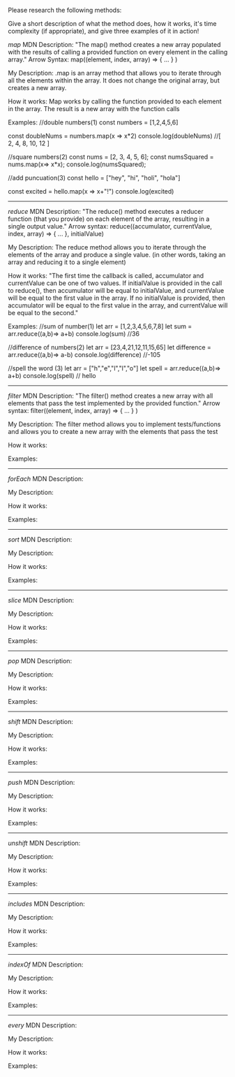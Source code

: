 Please research the following methods:


Give a short description of what the method does, how it works, it's time complexity (if appropriate), and give three examples of it in action!

*map*
MDN Description: "The map() method creates a new array populated with the results of calling a provided function on every element in the calling array."
Arrow Syntax: map((element, index, array) => { ... } )

My Description: .map is an array method that allows you to iterate through all the elements within the array. It does not change the original array, but creates a new array.

How it works: Map works by calling the function provided to each element in the array. The result is a new array with the function calls

Examples:
//double numbers(1)
const numbers = [1,2,4,5,6]

const doubleNums = numbers.map(x => x*2)
console.log(doubleNums) //[ 2, 4, 8, 10, 12 ]

//square numbers(2)
const nums = [2, 3, 4, 5, 6];
const numsSquared = nums.map(x=> x*x);
console.log(numsSquared);

//add puncuation(3)
const hello = ["hey", "hi", "holi", "hola"]

const excited = hello.map(x => x+"!")
console.log(excited)
______________________________________________________________
*reduce*
MDN Description: "The reduce() method executes a reducer function (that you provide) on each element of the array, resulting in a single output value."
Arrow syntax: reduce((accumulator, currentValue, index, array) => { ... }, initialValue)

My Description: The reduce method allows you to iterate through the elements of the array and produce a single value. (in other words, taking an array and reducing it to a single element)

How it works: "The first time the callback is called, accumulator and currentValue can be one of two values. If initialValue is provided in the call to reduce(), then accumulator will be equal to initialValue, and currentValue will be equal to the first value in the array. If no initialValue is provided, then accumulator will be equal to the first value in the array, and currentValue will be equal to the second."

Examples:
//sum of number(1)
let arr = [1,2,3,4,5,6,7,8]
let sum = arr.reduce((a,b)=> a+b)
console.log(sum) //36

//difference of numbers(2)
let arr = [23,4,21,12,11,15,65]
let difference = arr.reduce((a,b)=> a-b)
console.log(difference) //-105

//spell the word (3)
let arr = ["h","e","l","l","o"]
let spell = arr.reduce((a,b)=> a+b)
console.log(spell) // hello

______________________________________________________________
*filter*
MDN Description: "The filter() method creates a new array with all elements that pass the test implemented by the provided function."
Arrow syntax: filter((element, index, array) => { ... } )

My Description: The filter method allows you to implement tests/functions and allows you to create a new array with the elements that pass the test

How it works:

Examples:
______________________________________________________________
*forEach*
MDN Description:

My Description:

How it works:

Examples:
______________________________________________________________

*sort*
MDN Description:

My Description:

How it works:

Examples:

______________________________________________________________
*slice*
MDN Description:

My Description:

How it works:

Examples:

______________________________________________________________
*pop*
MDN Description:

My Description:

How it works:

Examples:
______________________________________________________________
*shift*
MDN Description:

My Description:

How it works:

Examples:
______________________________________________________________
*push*
MDN Description:

My Description:

How it works:

Examples:
______________________________________________________________
*unshift*
MDN Description:

My Description:

How it works:

Examples:
______________________________________________________________
*includes*
MDN Description:

My Description:

How it works:

Examples:
______________________________________________________________
*indexOf*
MDN Description:

My Description:

How it works:

Examples:
______________________________________________________________
*every*
MDN Description:

My Description:

How it works:

Examples: